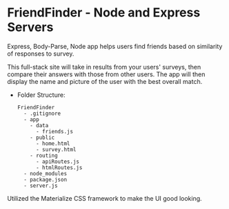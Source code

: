 # FriendFinder - Node and Express Servers
Express, Body-Parse, Node app helps users find friends based on similarity of responses to survey.

This full-stack site will take in results from your users' surveys, then compare their answers with those from other users. The app will then display the name and picture of the user with the best overall match. 


* Folder Structure:

  ```
  FriendFinder
    - .gitignore
    - app
      - data
        - friends.js
      - public
        - home.html
        - survey.html
      - routing
        - apiRoutes.js
        - htmlRoutes.js
    - node_modules
    - package.json
    - server.js
  ```

Utilized the Materialize CSS framework to make the UI good looking. 
